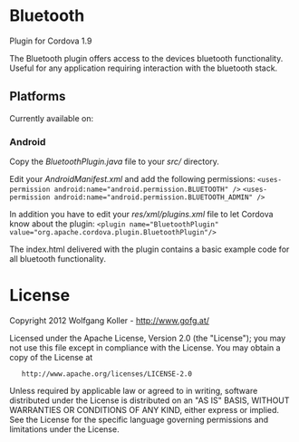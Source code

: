 Bluetooth
===============
Plugin for Cordova 1.9

The Bluetooth plugin offers access to the devices bluetooth functionality.
Useful for any application requiring interaction with the bluetooth stack.

Platforms
---------
Currently available on:

### Android
Copy the *BluetoothPlugin.java* file to your *src/* directory.

Edit your *AndroidManifest.xml* and add the following permissions:
`<uses-permission android:name="android.permission.BLUETOOTH" />`
`<uses-permission android:name="android.permission.BLUETOOTH_ADMIN" />`

In addition you have to edit your *res/xml/plugins.xml* file to let Cordova know about the plugin:
`<plugin name="BluetoothPlugin" value="org.apache.cordova.plugin.BluetoothPlugin"/>`

The index.html delivered with the plugin contains a basic example code for all bluetooth functionality.

License
=======
   Copyright 2012 Wolfgang Koller - http://www.gofg.at/

   Licensed under the Apache License, Version 2.0 (the "License");
   you may not use this file except in compliance with the License.
   You may obtain a copy of the License at

       http://www.apache.org/licenses/LICENSE-2.0

   Unless required by applicable law or agreed to in writing, software
   distributed under the License is distributed on an "AS IS" BASIS,
   WITHOUT WARRANTIES OR CONDITIONS OF ANY KIND, either express or implied.
   See the License for the specific language governing permissions and
   limitations under the License.
